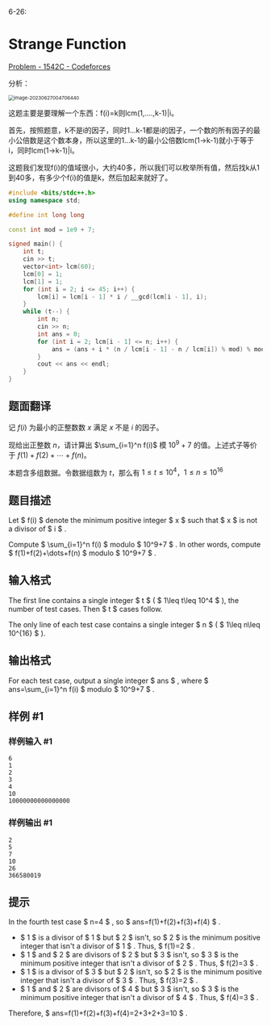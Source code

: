6-26:

# Strange Function

[Problem - 1542C - Codeforces](https://codeforces.com/problemset/problem/1542/C) 

分析：

<img src="https://image-host-lzq.oss-cn-guangzhou.aliyuncs.com/image-20230627004706440.png" alt="image-20230627004706440" style="zoom:67%;" />

这题主要是要理解一个东西：f(i)=k则lcm(1,....,k-1)|i。

首先，按照题意，k不是i的因子，同时1...k-1都是i的因子，一个数的所有因子的最小公倍数是这个数本身，所以这里的1...k-1的最小公倍数lcm(1->k-1)就小于等于i，同时lcm(1->k-1)|i。

这题我们发现f(i)的值域很小，大约40多，所以我们可以枚举所有值，然后找k从1到40多，有多少个f(i)的值是k，然后加起来就好了。

```cpp
#include <bits/stdc++.h>
using namespace std;

#define int long long

const int mod = 1e9 + 7;

signed main() {
    int t;
    cin >> t;
    vector<int> lcm(60);
    lcm[0] = 1;
    lcm[1] = 1;
    for (int i = 2; i <= 45; i++) {
        lcm[i] = lcm[i - 1] * i / __gcd(lcm[i - 1], i);
    }
    while (t--) {
        int n;
        cin >> n;
        int ans = 0;
        for (int i = 2; lcm[i - 1] <= n; i++) {
            ans = (ans + i * (n / lcm[i - 1] - n / lcm[i]) % mod) % mod;
        }
        cout << ans << endl;
    }
}
```

## 题面翻译

记 $f(i)$ 为最小的正整数数 $x$ 满足 $x$ 不是 $i$ 的因子。

现给出正整数 $n$，请计算出 $\sum_{i=1}^n f(i)$ 模 $10^9+7$ 的值。上述式子等价于 $f(1)+f(2)+\cdots+f(n)$。

本题含多组数据。令数据组数为 $t$，那么有 $1 \leq t \leq 10^4$，$1 \leq n \leq 10^{16}$

## 题目描述

Let $ f(i) $ denote the minimum positive integer $ x $ such that $ x $ is not a divisor of $ i $ .

Compute $ \sum_{i=1}^n f(i) $ modulo $ 10^9+7 $ . In other words, compute $ f(1)+f(2)+\dots+f(n) $ modulo $ 10^9+7 $ .

## 输入格式

The first line contains a single integer $ t $ ( $ 1\leq t\leq 10^4 $ ), the number of test cases. Then $ t $ cases follow.

The only line of each test case contains a single integer $ n $ ( $ 1\leq n\leq 10^{16} $ ).

## 输出格式

For each test case, output a single integer $ ans $ , where $ ans=\sum_{i=1}^n f(i) $ modulo $ 10^9+7 $ .

## 样例 #1

### 样例输入 #1

```
6
1
2
3
4
10
10000000000000000
```

### 样例输出 #1

```
2
5
7
10
26
366580019
```

## 提示

In the fourth test case $ n=4 $ , so $ ans=f(1)+f(2)+f(3)+f(4) $ .

- $ 1 $ is a divisor of $ 1 $ but $ 2 $ isn't, so $ 2 $ is the minimum positive integer that isn't a divisor of $ 1 $ . Thus, $ f(1)=2 $ .
- $ 1 $ and $ 2 $ are divisors of $ 2 $ but $ 3 $ isn't, so $ 3 $ is the minimum positive integer that isn't a divisor of $ 2 $ . Thus, $ f(2)=3 $ .
- $ 1 $ is a divisor of $ 3 $ but $ 2 $ isn't, so $ 2 $ is the minimum positive integer that isn't a divisor of $ 3 $ . Thus, $ f(3)=2 $ .
- $ 1 $ and $ 2 $ are divisors of $ 4 $ but $ 3 $ isn't, so $ 3 $ is the minimum positive integer that isn't a divisor of $ 4 $ . Thus, $ f(4)=3 $ .

Therefore, $ ans=f(1)+f(2)+f(3)+f(4)=2+3+2+3=10 $ .
